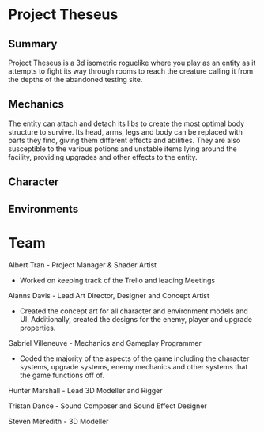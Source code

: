 # Project Theseus
## Summary
Project Theseus is a 3d isometric roguelike where you play as an entity as it attempts to fight its way through rooms to reach the creature calling it from the depths of the abandoned testing site. 

## Mechanics 
The entity can attach and detach its libs to create the most optimal body structure to survive.  Its head, arms, legs and body can be replaced with parts they find, giving them different effects and abilities.  They are also susceptible to the various potions and unstable items lying around the facility, providing upgrades and other effects to the entity. 

## Character

## Environments

# Team 
Albert Tran - Project Manager & Shader Artist  
- Worked on keeping track of the Trello and leading Meetings

Alanns Davis  - Lead Art Director, Designer and Concept Artist  
- Created the concept art for all character and environment models and UI.  Additionally, created the designs for the enemy, player and upgrade properties.

Gabriel Villeneuve - Mechanics and Gameplay Programmer  
- Coded the majority of the aspects of the game including the character systems, upgrade systems, enemy mechanics and other systems that the game functions off of.

Hunter Marshall - Lead 3D Modeller and Rigger  

Tristan Dance  - Sound Composer and Sound Effect Designer  

Steven Meredith  - 3D Modeller  
